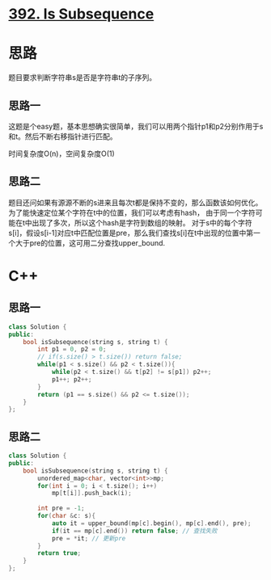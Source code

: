 # [392. Is Subsequence](https://leetcode.com/problems/is-subsequence/)

# 思路
题目要求判断字符串s是否是字符串t的子序列。

## 思路一
这题是个easy题，基本思想确实很简单，我们可以用两个指针p1和p2分别作用于s和t。然后不断右移指针进行匹配。

时间复杂度O(n)，空间复杂度O(1)

## 思路二

题目还问如果有源源不断的s进来且每次t都是保持不变的，那么函数该如何优化。为了能快速定位某个字符在t中的位置，我们可以考虑有hash，
由于同一个字符可能在t中出现了多次，所以这个hash是字符到数组的映射。
对于s中的每个字符s[i]，假设s[i-1]对应t中匹配位置是pre，那么我们查找s[i]在t中出现的位置中第一个大于pre的位置，这可用二分查找upper_bound.


# C++
## 思路一
``` C++
class Solution {
public:
    bool isSubsequence(string s, string t) {
        int p1 = 0, p2 = 0;
        // if(s.size() > t.size()) return false;
        while(p1 < s.size() && p2 < t.size()){
            while(p2 < t.size() && t[p2] != s[p1]) p2++;
            p1++; p2++;
        }
        return (p1 == s.size() && p2 <= t.size());
    }
};
```

## 思路二
``` C++
class Solution {
public:
    bool isSubsequence(string s, string t) {
        unordered_map<char, vector<int>>mp;
        for(int i = 0; i < t.size(); i++) 
            mp[t[i]].push_back(i);
        
        int pre = -1;
        for(char &c: s){
            auto it = upper_bound(mp[c].begin(), mp[c].end(), pre);
            if(it == mp[c].end()) return false; // 查找失败
            pre = *it; // 更新pre
        }
        return true;
    }
};
```
